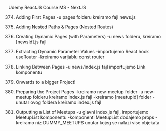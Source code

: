 Udemy ReactJS Course MS - NextJS 

374. Adding First Pages
-u pages folderu kreiramo fajl news.js


375. Adding Nested Paths & Pages (Nested Routes)


376. Creating Dynamic Pages (with Parameters)
-u news folderu, kreiramo [newsId].js fajl


377. Extracting Dynamic Parameter Values
-importujemo React hook useRouter
-kreiramo varijablu const router


378. Linking Between Pages
-u news/index.js fajl importujemo Link komponentu


379. Onwards to a bigger Project!


380. Preparing the Project Pages
-kreiramo new-meetup folder
-u new-meetup folderu kreiramo index.js fajl
-kreiramo [meetupId] folder
-unutar ovog foldera kreiramo index.js fajl


381. Outputting a List of Meetups
-u glavni index.js fajl, importujemo MeetupList komponentu
-komponenti MeetupList dodajemo props
-kreiramo niz DUMMY_MEETUPS unutar kojeg se nalazi vise objekata